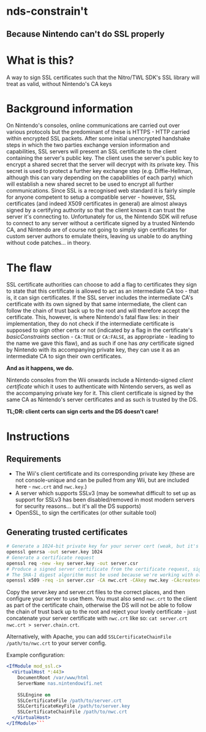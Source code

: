 # nds-constrain't
## Because Nintendo can't do SSL properly

# What is this?
A way to sign SSL certificates such that the Nitro/TWL SDK's SSL library will treat as valid, without Nintendo's CA keys

# Background information
On Nintendo's consoles, online communications are carried out over various protocols but the predominant of these is HTTPS - HTTP carried within encrypted SSL packets.
After some initial unencrypted handshake steps in which the two parties exchange version information and capabilities, SSL servers will present an SSL certificate to the client containing the server's public key.
The client uses the server's public key to encrypt a shared secret that the server will decrypt with its private key.  This secret is used to protect a further key exchange step (e.g. Diffie-Hellman, although this can vary depending on the capabilities of each party) which will establish a new shared secret to be used to encrypt all further communications.
Since SSL is a recognised web standard it is fairly simple for anyone competent to setup a compatible server - however, SSL certificates (and indeed X509 certificates in general) are almost always signed by a certifying authority so that the client knows it can trust the server it's connecting to.
Unfortunately for us, the Nintendo SDK will refuse to connect to any server without a certificate signed by a trusted Nintendo CA, and Nintendo are of course not going to simply sign certificates for custom server authors to emulate theirs, leaving us unable to do anything without code patches... in theory.

# The flaw
SSL certificate authorities can choose to add a flag to certificates they sign to state that this certificate is allowed to act as an intermediate CA too - that is, it can sign certificates. If the SSL server includes the intermediate CA's certificate with its own signed by that same intermediate, the client can follow the chain of trust back up to the root and will therefore accept the certificate.
This, however, is where Nintendo's fatal flaw lies: in their implementation, they do not check if the intermediate certificate is supposed to sign other certs or not (indicated by a flag in the certificate's _basicConstraints_ section - `CA:TRUE` or `CA:FALSE`, as appropriate - leading to the name we gave this flaw), and as such if one has _any_ certificate signed by Nintendo with its accompanying private key, they can use it as an intermediate CA to sign their own certificates.

**And as it happens, we do.**

Nintendo consoles from the Wii onwards include a Nintendo-signed _client certificate_ which it uses to authenticate with Nintendo servers, as well as the accompanying private key for it. This client certificate is signed by the same CA as Nintendo's server certificates and as such is trusted by the DS.

**TL;DR: client certs can sign certs and the DS doesn't care!**

# Instructions
## Requirements
- The Wii's client certificate and its corresponding private key (these are not console-unique and can be pulled from any Wii, but are included here - `nwc.crt` and `nwc.key`.)
- A server which supports SSLv3 (may be somewhat difficult to set up as support for SSLv3 has been disabled/removed in most modern servers for security reasons... but it's all the DS supports)
- OpenSSL, to sign the certificates (or other suitable tool)

## Generating trusted certificates
```bash
# Generate a 1024-bit private key for your server cert (weak, but it's a DS)
openssl genrsa -out server.key 1024
# Generate a certificate request
openssl req -new -key server.key -out server.csr
# Produce a signed server certificate from the certificate request, signed with the Wii's client certificate.
# The SHA-1 digest algorithm must be used because we're working with old tech here, but you can customise the validity period as you see fit. Here, we specify 10 years.
openssl x509 -req -in server.csr -CA nwc.crt -CAkey nwc.key -CAcreateserial -out server.crt -days 3650 -sha1
```

Copy the server.key and server.crt files to the correct places, and then configure your server to use them.
You must also send `nwc.crt` to the client as part of the certificate chain, otherwise the DS will not be able to follow the chain of trust back up to the root and reject your lovely certificate - just concatenate your server certificate with `nwc.crt` like so: `cat server.crt nwc.crt > server.chain.crt`.

Alternatively, with Apache, you can add `SSLCertificateChainFile /path/to/nwc.crt` to your server config.

Example configuration:
```apache
<IfModule mod_ssl.c>
  <VirtualHost *:443>
    DocumentRoot /var/www/html
    ServerName nas.nintendowifi.net
    
    SSLEngine on
    SSLCertificateFile /path/to/server.crt
    SSLCertificateKeyFile /path/to/server.key
    SSLCertificateChainFile /path/to/nwc.crt
  </VirtualHost>
</IfModule>```
